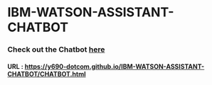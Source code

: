 # IBM-WATSON-ASSISTANT-CHATBOT
### Check out the Chatbot [here](https://y690-dotcom.github.io/IBM-WATSON-ASSISTANT-CHATBOT/CHATBOT.html)
#### URL : https://y690-dotcom.github.io/IBM-WATSON-ASSISTANT-CHATBOT/CHATBOT.html
